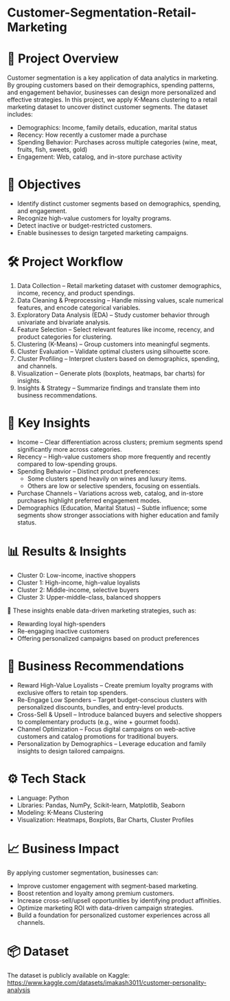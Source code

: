 # Customer-Segmentation-Retail-Marketing

# 📌 Project Overview
Customer segmentation is a key application of data analytics in marketing. By grouping customers based on their demographics, spending patterns, and engagement behavior, businesses can design more personalized and effective strategies.
In this project, we apply K-Means clustering to a retail marketing dataset to uncover distinct customer segments. The dataset includes:
- Demographics: Income, family details, education, marital status
- Recency: How recently a customer made a purchase
- Spending Behavior: Purchases across multiple categories (wine, meat, fruits, fish, sweets, gold)
- Engagement: Web, catalog, and in-store purchase activity

#  🎯 Objectives
- Identify distinct customer segments based on demographics, spending, and engagement.
- Recognize high-value customers for loyalty programs.
- Detect inactive or budget-restricted customers.
- Enable businesses to design targeted marketing campaigns.

# 🛠️ Project Workflow
1. Data Collection – Retail marketing dataset with customer demographics, income, recency, and product spendings.
2. Data Cleaning & Preprocessing – Handle missing values, scale numerical features, and encode categorical variables.
3. Exploratory Data Analysis (EDA) – Study customer behavior through univariate and bivariate analysis.
4. Feature Selection – Select relevant features like income, recency, and product categories for clustering.
5. Clustering (K-Means) – Group customers into meaningful segments.
6. Cluster Evaluation – Validate optimal clusters using silhouette score.
7. Cluster Profiling – Interpret clusters based on demographics, spending, and channels.
8. Visualization – Generate plots (boxplots, heatmaps, bar charts) for insights.
9. Insights & Strategy – Summarize findings and translate them into business recommendations.

# 🔑 Key Insights
- Income – Clear differentiation across clusters; premium segments spend significantly more across categories.
- Recency – High-value customers shop more frequently and recently compared to low-spending groups.
- Spending Behavior – Distinct product preferences:
  - Some clusters spend heavily on wines and luxury items.
  - Others are low or selective spenders, focusing on essentials.
 - Purchase Channels – Variations across web, catalog, and in-store purchases highlight preferred engagement modes.
 - Demographics (Education, Marital Status) – Subtle influence; some segments show stronger associations with higher education and family status.

# 📊 Results & Insights
- Cluster 0: Low-income, inactive shoppers
- Cluster 1: High-income, high-value loyalists
- Cluster 2: Middle-income, selective buyers
- Cluster 3: Upper-middle-class, balanced shoppers

🔹 These insights enable data-driven marketing strategies, such as:
- Rewarding loyal high-spenders
- Re-engaging inactive customers
- Offering personalized campaigns based on product preferences

# 💼 Business Recommendations
- Reward High-Value Loyalists – Create premium loyalty programs with exclusive offers to retain top spenders.
- Re-Engage Low Spenders – Target budget-conscious clusters with personalized discounts, bundles, and entry-level products.
- Cross-Sell & Upsell – Introduce balanced buyers and selective shoppers to complementary products (e.g., wine + gourmet foods).
- Channel Optimization – Focus digital campaigns on web-active customers and catalog promotions for traditional buyers.
- Personalization by Demographics – Leverage education and family insights to design tailored campaigns.

# ⚙️ Tech Stack
- Language: Python
- Libraries: Pandas, NumPy, Scikit-learn, Matplotlib, Seaborn
- Modeling: K-Means Clustering
- Visualization: Heatmaps, Boxplots, Bar Charts, Cluster Profiles

# 📈 Business Impact
By applying customer segmentation, businesses can:
- Improve customer engagement with segment-based marketing.
- Boost retention and loyalty among premium customers.
- Increase cross-sell/upsell opportunities by identifying product affinities.
- Optimize marketing ROI with data-driven campaign strategies.
- Build a foundation for personalized customer experiences across all channels.

# 📦 Dataset
The dataset is publicly available on Kaggle: https://www.kaggle.com/datasets/imakash3011/customer-personality-analysis
